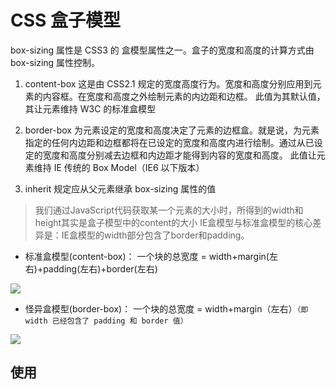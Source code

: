 # CSS 盒子模型

box-sizing 属性是 CSS3 的 盒模型属性之一。盒子的宽度和高度的计算方式由 box-sizing 属性控制。

1. content-box
   这是由 CSS2.1 规定的宽度高度行为。宽度和高度分别应用到元素的内容框。在宽度和高度之外绘制元素的内边距和边框。
   此值为其默认值，其让元素维持 W3C 的标准盒模型

2. border-box
   为元素设定的宽度和高度决定了元素的边框盒。就是说，为元素指定的任何内边距和边框都将在已设定的宽度和高度内进行绘制。通过从已设定的宽度和高度分别减去边框和内边距才能得到内容的宽度和高度。
   此值让元素维持 IE 传统的 Box Model（IE6 以下版本）

3. inherit
   规定应从父元素继承 box-sizing 属性的值

> 我们通过JavaScript代码获取某一个元素的大小时，所得到的width和height其实是盒子模型中的content的大小
> IE盒模型与标准盒模型的核心差异是：IE盒模型的width部分包含了border和padding。

- 标准盒模型(content-box)： 一个块的总宽度 = width+margin(左右)+padding(左右)+border(左右)

![](http://img.smyhvae.com/2015-10-03-css-27.jpg)

- 怪异盒模型(border-box)： 一个块的总宽度 = width+margin（左右）`（即 width 已经包含了 padding 和 border 值）`

![](http://img.smyhvae.com/2015-10-03-css-30.jpg)

## 使用

